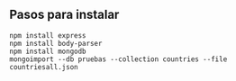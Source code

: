 **Pasos para instalar**
---
~~~~
npm install express
npm install body-parser
npm install mongodb
mongoimport --db pruebas --collection countries --file countriesall.json
~~~~